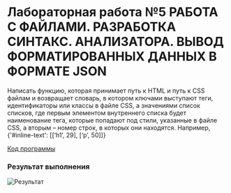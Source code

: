 # Лабораторная работа №5 РАБОТА С ФАЙЛАМИ. РАЗРАБОТКА СИНТАКС. АНАЛИЗАТОРА. ВЫВОД ФОРМАТИРОВАННЫХ ДАННЫХ В ФОРМАТЕ JSON

Написать функцию, которая принимает путь к HTML и
путь к CSS файлам и возвращает словарь, в котором ключами
выступают теги, идентификаторы или классы в файле CSS, а
значениями список списков, где первым элементом внутреннего списка будет наименование тега, которые попадают под стили, указанные в файле CSS, а вторым – номер строк, в которых
они находятся. Например, {'#inline-text': [[‘h1’, 29], [‘p’, 50]]}

[Код программы](main.py)

### Результат выполнения

![Результат](result.png)